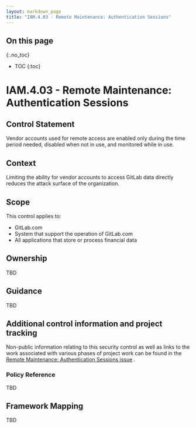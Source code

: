 ```yaml
---
layout: markdown_page
title: "IAM.4.03 - Remote Maintenance: Authentication Sessions"
---
```

 
## On this page
{:.no_toc}
 
- TOC
{:toc}
 
# IAM.4.03 - Remote Maintenance: Authentication Sessions
 
## Control Statement

Vendor accounts used for remote access are enabled only during the time period needed, disabled when not in use, and monitored while in use.
 
## Context

Limiting the ability for vendor accounts to access GitLab data directly reduces the attack surface of the organization.
 
## Scope
This control applies to:
   * GitLab.com
   * System that support the operation of GitLab.com
   * All applications that store or process financial data

## Ownership
TBD
 
## Guidance
TBD
 
## Additional control information and project tracking
Non-public information relating to this security control as well as links to the work associated with various phases of project work can be found in the [Remote Maintenance: Authentication Sessions issue](https://gitlab.com/gitlab-com/gl-security/security-assurance/sec-compliance/compliance/issues/828) . 
 
### Policy Reference
TBD
 
## Framework Mapping
TBD
